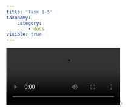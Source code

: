 ```yaml
---
title: 'Task 1-5'
taxonomy:
    category:
        - docs
visible: true
---
```


![uart video](user://media/uarty.mp4?resize=300,600&autoplay=1))


